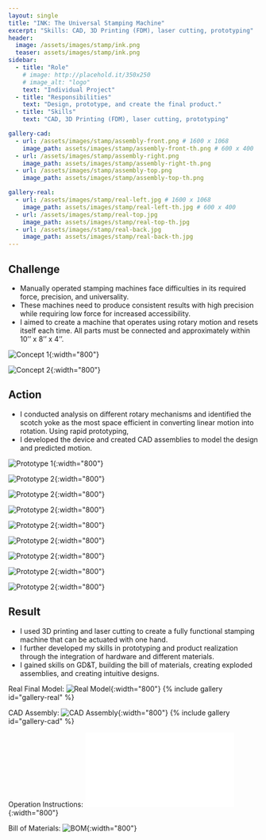 ```yaml
---
layout: single
title: "INK: The Universal Stamping Machine"
excerpt: "Skills: CAD, 3D Printing (FDM), laser cutting, prototyping"
header:
  image: /assets/images/stamp/ink.png
  teaser: assets/images/stamp/ink.png
sidebar:
  - title: "Role"
    # image: http://placehold.it/350x250
    # image_alt: "logo"
    text: "Individual Project"
  - title: "Responsibilities"
    text: "Design, prototype, and create the final product."
  - title: "Skills"
    text: "CAD, 3D Printing (FDM), laser cutting, prototyping"

gallery-cad:
  - url: /assets/images/stamp/assembly-front.png # 1600 x 1068
    image_path: assets/images/stamp/assembly-front-th.png # 600 x 400
  - url: /assets/images/stamp/assembly-right.png
    image_path: assets/images/stamp/assembly-right-th.png
  - url: /assets/images/stamp/assembly-top.png
    image_path: assets/images/stamp/assembly-top-th.png

gallery-real:
  - url: /assets/images/stamp/real-left.jpg # 1600 x 1068
    image_path: assets/images/stamp/real-left-th.jpg # 600 x 400
  - url: /assets/images/stamp/real-top.jpg
    image_path: assets/images/stamp/real-top-th.jpg
  - url: /assets/images/stamp/real-back.jpg
    image_path: assets/images/stamp/real-back-th.jpg
---
```

## Challenge
* Manually operated stamping machines face difficulties in its required force, precision, and universality.
* These machines need to produce consistent results with high precision while requiring low force for increased accessibility.
* I aimed to create a machine that operates using rotary motion and resets itself each time. All parts must be connected and approximately within 10’’ x 8’’ x 4’’.

<!-- ![Hero Shot](/assets/images/stamp/ink.png){:width="800"} -->

![Concept 1](/assets/images/stamp/concept1.png){:width="800"}

![Concept 2](/assets/images/stamp/concept2.png){:width="800"}

## Action
* I conducted analysis on different rotary mechanisms and identified the scotch yoke as the most space efficient in converting linear motion into rotation. Using rapid prototyping, 
* I developed the device and created CAD assemblies to model the design and predicted motion.

![Prototype 1](/assets/images/stamp/proto1.png){:width="800"}

![Prototype 2](/assets/images/stamp/proto2-1.png){:width="800"}

![Prototype 2](/assets/images/stamp/proto2-2.png){:width="800"}

![Prototype 2](/assets/images/stamp/proto2-3.png){:width="800"}

![Prototype 2](/assets/images/stamp/proto3-1.png){:width="800"}

![Prototype 2](/assets/images/stamp/proto3-2.png){:width="800"}

![Prototype 2](/assets/images/stamp/proto3-3.png){:width="800"}

![Prototype 2](/assets/images/stamp/proto3-4.png){:width="800"}

![Prototype 2](/assets/images/stamp/proto3-5.png){:width="800"}

## Result
* I used 3D printing and laser cutting to create a fully functional stamping machine that can be actuated with one hand. 
* I further developed my skills in prototyping and product realization through the integration of hardware and different materials. 
* I gained skills on GD&T, building the bill of materials, creating exploded assemblies, and creating intuitive designs.

Real Final Model: 
![Real Model](/assets/images/stamp/real-front.JPG){:width="800"}
{% include gallery id="gallery-real" %}

CAD Assembly:
![CAD Assembly](/assets/images/stamp/assembly-iso.png){:width="800"}
{% include gallery id="gallery-cad" %}

Operation Instructions:
![Intructions](/assets/images/stamp/instructions.pdf){:width="800"}


Bill of Materials:
![BOM](/assets/images/stamp/BOM.jpg){:width="800"}
